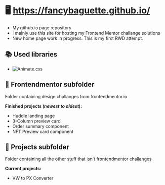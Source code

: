 # **🖥 https://fancybaguette.github.io/**
- My github.io page repository
- I mainly use this site for hosting my Frontend Mentor challange solutions
- New home page work in progress. This is my first RWD attempt.

## **📚 Used libraries**
- ![Animate.css](https://www.animate.style)

## **📁 Frontendmentor subfolder**

Folder containing design challanges from frontendmentor.io

**Finished projects (*newest to oldest*):** 
- Huddle landing page
- 3-Column preview card
- Order summary component
- NFT Preview card component

## **📁 Projects subfolder**

Folder containing all the other stuff that isn't frontendmentor challanges

**Current projects:** 
- VW to PX Converter
